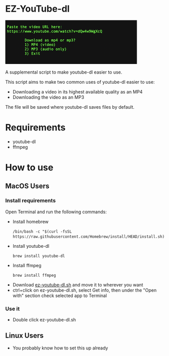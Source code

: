 # EZ-YouTube-dl
![Image of ez-youtube-dl](https://github.com/TheRandMan/EZ-YouTube-dl/raw/main/ez-youtube-dl.png)


A supplemental script to make youtube-dl easier to use.

This script aims to make two common uses of youtube-dl easier to use:
  - Downloading a video in its highest available quality as an MP4
  - Downloading the video as an MP3

The file will be saved where youtube-dl saves files by default.

# Requirements
- youtube-dl
- ffmpeg

# How to use
## MacOS Users
### Install requirements
Open Terminal and run the following commands:
- Install homebrew
  ```
  /bin/bash -c "$(curl -fsSL https://raw.githubusercontent.com/Homebrew/install/HEAD/install.sh)"
- Install youtube-dl
  ```
  brew install youtube-dl
- Install ffmpeg
  ```
  brew install ffmpeg
- Download [ez-youtube-dl.sh](https://github.com/TheRandMan/EZ-YouTube-dl/raw/main/ez-youtube-dl.sh) and move it to wherever you want
- ctrl+click on ez-youtube-dl.sh, select Get info, then under the "Open with" section check selected app to Terminal

### Use it
- Double click ez-youtube-dl.sh

## Linux Users
- You probably know how to set this up already
